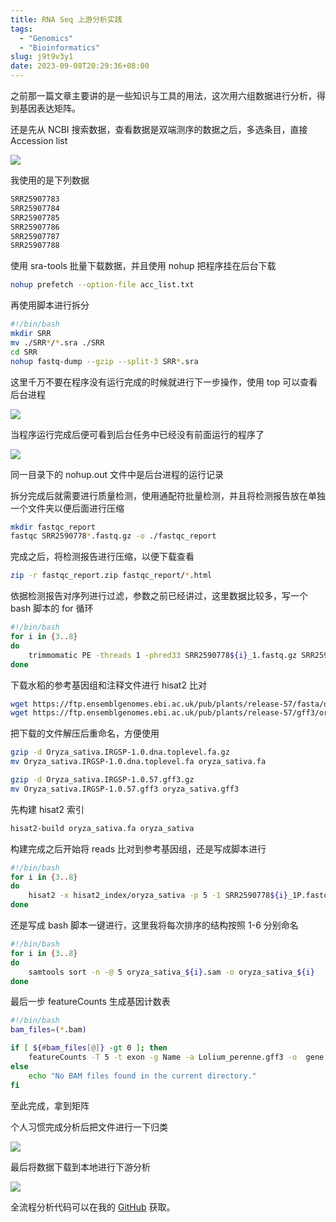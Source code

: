 ```yaml
---
title: RNA Seq 上游分析实践
tags:
  - "Genomics"
  - "Bioinformatics"
slug: j9t9v3y1
date: 2023-09-08T20:29:36+08:00
---
```


之前那一篇文章主要讲的是一些知识与工具的用法，这次用六组数据进行分析，得到基因表达矩阵。

<!--more-->

还是先从 NCBI 搜索数据，查看数据是双端测序的数据之后，多选条目，直接 Accession list

![](https://images.yuanj.top/2023090820339.png)

我使用的是下列数据

```txt
SRR25907783
SRR25907784
SRR25907785
SRR25907786
SRR25907787
SRR25907788
```

使用 sra-tools 批量下载数据，并且使用 nohup 把程序挂在后台下载

```bash
nohup prefetch --option-file acc_list.txt 
```

再使用脚本进行拆分

```bash
#!/bin/bash
mkdir SRR
mv ./SRR*/*.sra ./SRR
cd SRR
nohup fastq-dump --gzip --split-3 SRR*.sra 
```

这里千万不要在程序没有运行完成的时候就进行下一步操作，使用 top 可以查看后台进程

![](https://images.yuanj.top/20230908204934.png)

当程序运行完成后便可看到后台任务中已经没有前面运行的程序了

![](https://images.yuanj.top/20230908205137.png)

同一目录下的 nohup.out 文件中是后台进程的运行记录

拆分完成后就需要进行质量检测，使用通配符批量检测，并且将检测报告放在单独一个文件夹以便后面进行压缩

```bash
mkdir fastqc_report
fastqc SRR2590778*.fastq.gz -o ./fastqc_report
```

完成之后，将检测报告进行压缩，以便下载查看

```bash
zip -r fastqc_report.zip fastqc_report/*.html
```

依据检测报告对序列进行过滤，参数之前已经讲过，这里数据比较多，写一个 bash 脚本的 for 循环

```bash
#!/bin/bash
for i in {3..8}
do
    trimmomatic PE -threads 1 -phred33 SRR2590778${i}_1.fastq.gz SRR2590778${i}_2.fastq.gz -summary oryza_sativa_${i}.summary -baseout SRR2590778${i}.fastq.gz LEADING:3 TRAILING:3 SLIDINGWINDOW:5:20 HEADCROP:15 MINLEN:36
done
```

下载水稻的参考基因组和注释文件进行 hisat2 比对

```bash
wget https://ftp.ensemblgenomes.ebi.ac.uk/pub/plants/release-57/fasta/oryza_sativa/dna/Oryza_sativa.IRGSP-1.0.dna.toplevel.fa.gz
wget https://ftp.ensemblgenomes.ebi.ac.uk/pub/plants/release-57/gff3/oryza_sativa/Oryza_sativa.IRGSP-1.0.57.gff3.gz
```

把下载的文件解压后重命名，方便使用

```bash
gzip -d Oryza_sativa.IRGSP-1.0.dna.toplevel.fa.gz
mv Oryza_sativa.IRGSP-1.0.dna.toplevel.fa oryza_sativa.fa

gzip -d Oryza_sativa.IRGSP-1.0.57.gff3.gz
mv Oryza_sativa.IRGSP-1.0.57.gff3 oryza_sativa.gff3
```

先构建 hisat2 索引

```bash
hisat2-build oryza_sativa.fa oryza_sativa
```

构建完成之后开始将 reads 比对到参考基因组，还是写成脚本进行

```bash
#!/bin/bash
for i in {3..8}
do
    hisat2 -x hisat2_index/oryza_sativa -p 5 -1 SRR2590778${i}_1P.fastq.gz -2 SRR2590778${i}_2P.fastq.gz -S oryza_sativa_${i}.sam
done
```

还是写成 bash 脚本一键进行，这里我将每次排序的结构按照 1-6 分别命名

```bash
#!/bin/bash
for i in {3..8}
do
    samtools sort -n -@ 5 oryza_sativa_${i}.sam -o oryza_sativa_${i}
done
```

最后一步 featureCounts 生成基因计数表

```bash
#!/bin/bash
bam_files=(*.bam)

if [ ${#bam_files[@]} -gt 0 ]; then
    featureCounts -T 5 -t exon -g Name -a Lolium_perenne.gff3 -o  gene.counts -p "${bam_files[@]}"
else
    echo "No BAM files found in the current directory."
fi
```

至此完成，拿到矩阵

个人习惯完成分析后把文件进行一下归类

![](https://images.yuanj.top/20230908205327.png)

最后将数据下载到本地进行下游分析

![](https://images.yuanj.top/2023090820577.png)

全流程分析代码可以在我的 [GitHub](https://github.com/yuanj82/Omics) 获取。